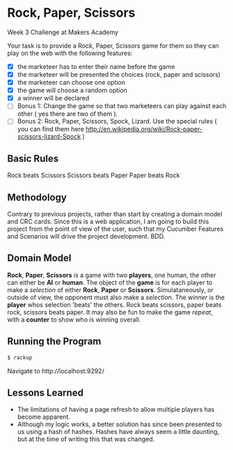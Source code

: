 Rock, Paper, Scissors
=====================

Week 3 Challenge at Makers Academy

Your task is to provide a Rock, Paper, Scissors game for them so they can play on the web with the following features:

- [x] the marketeer has to enter their name before the game
- [x] the marketeer will be presented the choices (rock, paper and scissors)
- [x] the marketeer can choose one option
- [x] the game will choose a random option
- [x] a winner will be declared
- [ ] Bonus 1: Change the game so that two marketeers can play against each other ( yes there are two of them ).
- [ ] Bonus 2: Rock, Paper, Scissors, Spock, Lizard. Use the special rules ( you can find them here http://en.wikipedia.org/wiki/Rock-paper-scissors-lizard-Spock )

Basic Rules
-----------
Rock beats Scissors
Scissors beats Paper
Paper beats Rock

Methodology
-----------

Contrary to previous projects, rather than start by creating a domain model and CRC cards. Since this is a web application, I am going to build this project from the point of view of the user, such that my Cucumber Features and Scenarios will drive the project development. BDD.



Domain Model
------------

**Rock**, **Paper**, **Scissors** is a game with two **players**, one human, the other can either be **AI** or **human**. The object of the **game** is for each player to make a *selection* of either **Rock**, **Paper** or **Scissors**. Simulataneously, or outside of view, the opponent must also make a *selection*. The *winner* is the **player** whos selection 'beats' the others. Rock beats scissors, paper beats rock, scissors beats paper. It may also be fun to make the game *repeat*, with a **counter** to show who is winning overall. 

Running the Program
-------------------

```sh
$ rackup
```
Navigate to http://localhost:9292/

Lessons Learned
---------------

- The limitations of having a page refresh to allow multiple players has become
  apparent. 
- Although my logic works, a better solution has since been presented to us
  using a hash of hashes. Hashes have always seem a little daunting, but at the
  time of writing this that was changed.
